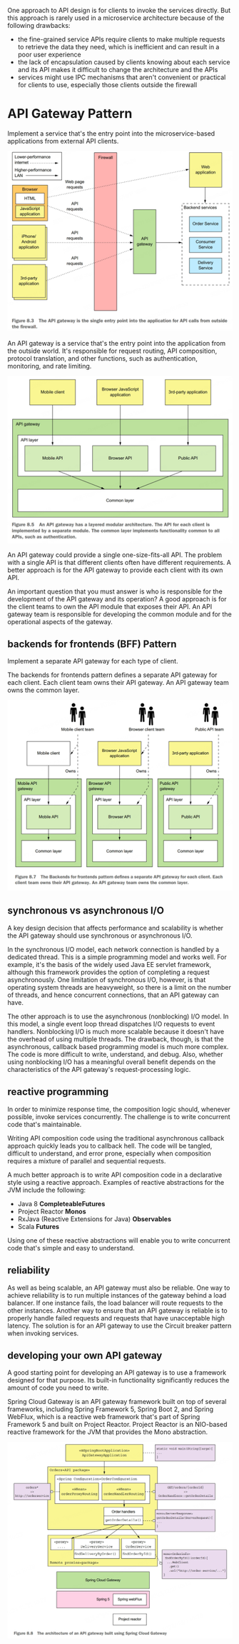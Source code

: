 One approach to API design is for clients to invoke the services directly. But this approach is rarely used in a microservice architecture because of the following drawbacks:
- the fine-grained service APIs require clients to make multiple requests to retrieve the data they need, which is inefficient and can result in a poor user experience
- the lack of encapsulation caused by clients knowing about each service and its API makes it difficult to change the architecture and the APIs
- services might use IPC mechanisms that aren't convenient or practical for clients to use, especially those clients outside the firewall

# API Gateway Pattern
Implement a service that's the entry point into the microservice-based applications from external API clients.

![API Gateway](/assets/images/microservices_patterns/microservices-patterns-api-gateway.jpeg)

An API gateway is a service that's the entry point into the application from the outside world. It's responsible for request routing, API composition, protocol translation, and other functions, such as authentication, monitoring, and rate limiting.

![API Gateway Architecture](/assets/images/microservices_patterns/microservices-patterns-api-gateway-architecture.jpeg)

An API gateway could provide a single one-size-fits-all API. The problem with a single API is that different clients often have different requirements. A better approach is for the API gateway to provide each client with its own API.

An important question that you must answer is who is responsible for the development of the API gateway and its operation? A good approach is for the client teams to own the API module that exposes their API. An API gateway team is responsible for developing the common module and for the operational aspects of the gateway.

## backends for frontends (BFF) Pattern
Implement a separate API gateway for each type of client.

The backends for frontends pattern defines a separate API gateway for each client. Each client team owns their API gateway. An API gateway team owns the common layer.

![Backends for Frontends](/assets/images/microservices_patterns/microservices-patterns-api-gateway-bff.jpeg)

## synchronous vs asynchronous I/O
A key design decision that affects performance and scalability is whether the API gateway should use synchronous or asynchronous I/O.

In the synchronous I/O model, each network connection is handled by a dedicated thread. This is a simple programming model and works well. For example, it's the basis of the widely used Java EE servlet framework, although this framework provides the option of completing a request asynchronously. One limitation of synchronous I/O, however, is that operating system threads are heavyweight, so there is a limit on the number of threads, and hence concurrent connections, that an API gateway can have.

The other approach is to use the asynchronous (nonblocking) I/O model. In this model, a single event loop thread dispatches I/O requests to event handlers. Nonblocking I/O is much more scalable because it doesn't have the overhead of using multiple threads. The drawback, though, is that the asynchronous, callback based programming model is much more complex. The code is more difficult to write, understand, and debug. Also, whether using nonblocking I/O has a meaningful overall benefit depends on the characteristics of the API gateway's request-processing logic.

## reactive programming
In order to minimize response time, the composition logic should, whenever possible, invoke services concurrently. The challenge is to write concurrent code that's maintainable.

Writing API composition code using the traditional asynchronous callback approach quickly leads you to callback hell. The code will be tangled, difficult to understand, and error prone, especially when composition requires a mixture of parallel and sequential requests. 

A much better approach is to write API composition code in a declarative style using a reactive approach. Examples of reactive abstractions for the JVM include the following:
- Java 8 **CompleteableFutures**
- Project Reactor **Monos**
- RxJava (Reactive Extensions for Java) **Observables**
- Scala **Futures**

Using one of these reactive abstractions will enable you to write concurrent code that's simple and easy to understand.

## reliability
As well as being scalable, an API gateway must also be reliable. One way to achieve reliability is to run multiple instances of the gateway behind a load balancer. If one instance fails, the load balancer will route requests to the other instances. Another way to ensure that an API gateway is reliable is to properly handle failed requests and requests that have unacceptable high latency. The solution is for an API gateway to use the Circuit breaker pattern when invoking services.

## developing your own API gateway
A good starting point for developing an API gateway is to use a framework designed for that purpose. Its built-in functionality significantly reduces the amount of code you need to write.

Spring Cloud Gateway is an API gateway framework built on top of several frameworks, including Spring Framework 5, Spring Boot 2, and Spring WebFlux, which is a reactive web framework that's part of Spring Framework 5 and built on Project Reactor. Project Reactor is an NIO-based reactive framework for the JVM that provides the Mono abstraction.

![Spring Cloud Gateway](/assets/images/microservices_patterns/microservices-patterns-api-gateway-spring-cloud-gateway.jpeg)